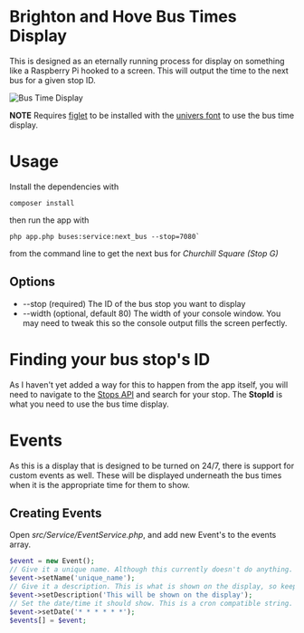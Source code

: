 # Brighton and Hove Bus Times Display

This is designed as an eternally running process for display on something like a Raspberry Pi hooked to a screen.
This will output the time to the next bus for a given stop ID.

![Bus Time Display](http://prnt.sc/bz6fvr)

**NOTE**
Requires [figlet](http://www.figlet.org/) to be installed with the [univers font](http://www.figlet.org/fontdb_example.cgi?font=univers.flf) to use the bus time display.

# Usage

Install the dependencies with
```
composer install
```
then run the app with
```
php app.php buses:service:next_bus --stop=7080`
```
from the command line to get the next bus for *Churchill Square (Stop G)*

## Options

* --stop (required) The ID of the bus stop you want to display
* --width (optional, default 80) The width of your console window. You may need to tweak this so the console output fills the screen perfectly.

# Finding your bus stop's ID

As I haven't yet added a way for this to happen from the app itself, you will need to navigate to the [Stops API](http://bh.buscms.com/BrightonBuses/api/XmlEntities/v1/stops.aspx?datatype=jsonp) and search for your stop.
The **StopId** is what you need to use the bus time display.

# Events

As this is a display that is designed to be turned on 24/7, there is support for custom events as well. These will be displayed underneath the bus times when it is the appropriate time for them to show.

## Creating Events

Open *src/Service/EventService.php*, and add new Event's to the events array.

```php
$event = new Event();
// Give it a unique name. Although this currently doesn't do anything.
$event->setName('unique_name');
// Give it a description. This is what is shown on the display, so keep it within 20 or so characters.
$event->setDescription('This will be shown on the display');
// Set the date/time it should show. This is a cron compatible string.
$event->setDate('* * * * * *');
$events[] = $event;
```
